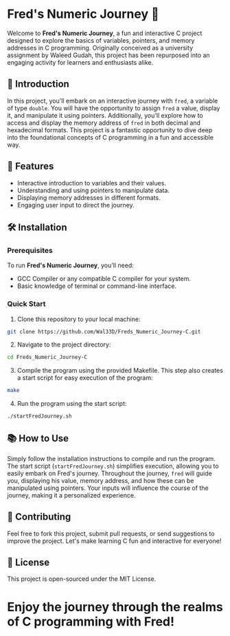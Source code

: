 
# Fred's Numeric Journey 🚀

Welcome to **Fred's Numeric Journey**, a fun and interactive C project designed to explore the basics of variables, pointers, and memory addresses in C programming. Originally conceived as a university assignment by Waleed Gudah, this project has been repurposed into an engaging activity for learners and enthusiasts alike.

## 📖 Introduction

In this project, you'll embark on an interactive journey with `fred`, a variable of type `double`. You will have the opportunity to assign `fred` a value, display it, and manipulate it using pointers. Additionally, you'll explore how to access and display the memory address of `fred` in both decimal and hexadecimal formats. This project is a fantastic opportunity to dive deep into the foundational concepts of C programming in a fun and accessible way.

## 🚀 Features

- Interactive introduction to variables and their values.
- Understanding and using pointers to manipulate data.
- Displaying memory addresses in different formats.
- Engaging user input to direct the journey.

## 🛠 Installation

### Prerequisites

To run **Fred's Numeric Journey**, you'll need:

- GCC Compiler or any compatible C compiler for your system.
- Basic knowledge of terminal or command-line interface.

### Quick Start

1. Clone this repository to your local machine:

```bash
git clone https://github.com/Wal33D/Freds_Numeric_Journey-C.git
```

2. Navigate to the project directory:

```bash
cd Freds_Numeric_Journey-C
```

3. Compile the program using the provided Makefile. This step also creates a start script for easy execution of the program:

```bash
make
```

4. Run the program using the start script:

```bash
./startFredJourney.sh
```

## 📚 How to Use

Simply follow the installation instructions to compile and run the program. The start script (`startFredJourney.sh`) simplifies execution, allowing you to easily embark on Fred's journey. Throughout the journey, `fred` will guide you, displaying his value, memory address, and how these can be manipulated using pointers. Your inputs will influence the course of the journey, making it a personalized experience.

## 👥 Contributing

Feel free to fork this project, submit pull requests, or send suggestions to improve the project. Let's make learning C fun and interactive for everyone!

## 📜 License

This project is open-sourced under the MIT License.

# Enjoy the journey through the realms of C programming with Fred!
